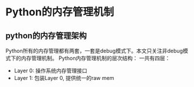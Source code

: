 
# Python的内存管理机制

## python的内存管理架构
Python所有的内存管理都有两套，一套是debug模式下。本文只关注非debug模式下的内存管理机制。
Python内存管理机制的层次结构：
一共有四层：
- Layer 0: 操作系统内存管理接口
- Layer 1: 包装Layer 0, 提供统一的raw mem
<!--stackedit_data:
eyJoaXN0b3J5IjpbLTY2OTU2MjgsLTIwNTU3NTk0NjksMTE3Mj
Y4MzI0MV19
-->